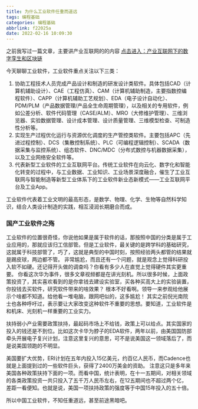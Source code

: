 ```yaml
---
title: 为什么工业软件任重而道远
tags: 编程基础
categories: 编程基础
abbrlink: f22025a
date: 2022-02-16 10:09:30
---
```


之前我写过一篇文章，主要讲产业互联网的的内容 [点击进入：产业互联网下的数字孪生和区块链](https://baifachuan.com/posts/7df83987.html)

今天聊聊工业软件，工业软件重点关注以下三类：

1. 协助工程技术人员完成产品设计和制造的研发设计类软件。具体包括CAD（计算机辅助设计）、CAE（工程仿真）、CAM（计算机辅助制造，主要指数控编程软件）、CAPP（计算机辅助工艺规划）、EDA（电子设计自动化）、PDM/PLM（产品数据管理/产品全生命周期管理），以及相关的专用软件，例如公差分析、软件代码管理（CASE/ALM）、MRO（大修维护管理）、三维浏览器、实验数据管理、设计成本管理、设计质量管理、三维模型检查、可制造性分析等。
2. 实现生产过程优化运行与资源优化调度的生产管控类软件。主要包括APC（先进过程控制）、DCS（集散控制系统）、PLC（可编程逻辑控制）、SCADA（数据采集与监控系统）、组态软件、DNC/MDC（分布式数控与机器数据采集），以及工业网络安全软件等。
3. 代表新型工业软件的工业互联网平台。传统工业软件在向云化、数字化和智能化转变的过程中，与工业数据、工业知识、工业场景深度融合，催生了工业互联网与智能制造等新型工业体系下的工业软件新业态新模式——工业互联网平台及工业App。

工业软件代表着工业文明的最高形态，是数学、物理、化学、生物等自然科学知识，结合人类设计制造的实践，相互浸润长期磨合而成。

### 国产工业软件之殇

工业软件的位置很奇怪，你说他如果是属于软件的话，那按照中国的分类是属于工业应用的，那就应该归工信部管。但是工业软件，最关键的是跨学科的基础研究，这就属于科技部管了，巧了，这就是典型的中国时刻，按照经验两头都管的结果就是踢皮球，两边都不管。
非常尴尬，而且还有一个问题，就是观念上觉得科研投入软不如硬。还记得开头做的调查吗？你看有多少人在直觉上觉得硬件其实更重要。
你看这次华为事件，很多文章视频都是在讲光刻机。所以很多时候，上面政策投资了，其实喜欢看到的是你拿钱去建设实验室，买各种买高大上的实验装置，你投钱去买软件，研究软件带来的啥效果？
根本不好看啊。领导一来参观给他展示个啥都不知道。给他看一堆电脑，跟网吧似的，这多尴尬！
其实之前倪光南院士也各种呼吁过，表示要让大家改变这种软件不重要的思想。要知道，工业软件是和机床、光刻机一样重要的工业实力。

扶持弱小产业需要政策扶持，最起码市场上不给钱，政策上可以给点。其实国家的投入的钱还是不到位。比如这次卡华为脖子的EDA软件，两年以前，由美国国防部牵头开展电子复兴计划，注意这里复兴的意思，可不是说美国这一领域落后了，而是说美国领跑的不明显。

美国要扩大优势，ERI计划在五年内投入15亿美元，约百亿人民币，而Cadence也就是上面提到过的一些软件巨头，获得了2400万美金的资助。
注意这只是多年来美国各种政策扶持下面的一项。而看中国，统计表明，在十一五期间，对相关领域的各类政策投资一共只投入了五千万人民币左右，在12五期间也不超过两个亿，差距一看便知。也就是说，美国一项扶持政策的强度等于中国15年投入的五十倍。


所以中国工业软件，不知任重道远，甚至前途黑暗吧。



